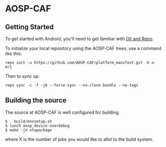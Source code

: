 AOSP-CAF
===========

Getting Started
---------------

To get started with Android, you'll need to get
familiar with [Git and Repo](http://source.android.com/source/using-repo.html).

To initialize your local repository using the AOSP-CAF trees, use a command like this:

    repo init -u https://github.com/AOSP-CAF/platform_manifest.git -b o-mr1

Then to sync up:

    repo sync -c -f -j8 --force-sync --no-clone-bundle --no-tags

Building the source
---------------

The source at AOSP-CAF is well configured for building.

    $ . build/envsetup.sh
    $ lunch aosp_device-userdebug
    $ make -jX otapackage

where X is the number of jobs you would like to allot to the build system.
